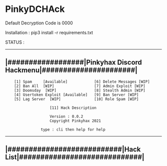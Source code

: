 # PinkyDCHAck

Default Decryption Code is 0000

Installation : pip3 install -r requirements.txt

STATUS :

---------------------------------------------------------------------
|##################|Pinkyhax Discord Hackmenu|######################|
---------------------------------------------------------------------
        [1] Spam     [Available]            [6] Delete Messages [WIP]
        [2] Ban All  [WIP]                  [7] Admin Exploit [WIP]
        [3] Doomsday  [WIP]                 [8] Stealth Admin [WIP]
        [4] Usertoken Exploit [Available]   [9] Ban Server [WIP]
        [5] Lag Server  [WIP]               [10] Role Spam [WIP]

                        [11] Hack Description

                        Version : 0.0.2
                        Copyright Pinkyhax 2021
                        
                    type : cli then help for help
---------------------------------------------------------------------
|###########################|Hack List|#############################|
---------------------------------------------------------------------
